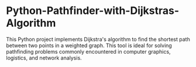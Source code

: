 # Python-Pathfinder-with-Dijkstras-Algorithm
This Python project implements Dijkstra's algorithm to find the shortest path between two points in a weighted graph. This tool is ideal for solving pathfinding problems commonly encountered in computer graphics, logistics, and network analysis.
